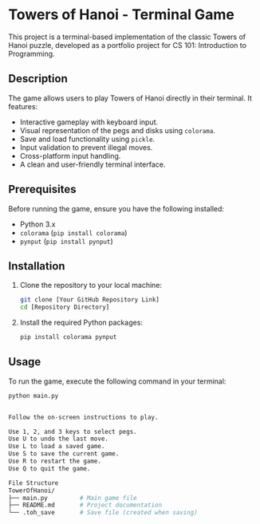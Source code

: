 # Towers of Hanoi - Terminal Game

This project is a terminal-based implementation of the classic Towers of Hanoi puzzle, developed as a portfolio project for CS 101: Introduction to Programming.

## Description

The game allows users to play Towers of Hanoi directly in their terminal. It features:

* Interactive gameplay with keyboard input.
* Visual representation of the pegs and disks using `colorama`.
* Save and load functionality using `pickle`.
* Input validation to prevent illegal moves.
* Cross-platform input handling.
* A clean and user-friendly terminal interface.

## Prerequisites

Before running the game, ensure you have the following installed:

* Python 3.x
* `colorama` (`pip install colorama`)
* `pynput` (`pip install pynput`)

## Installation

1.  Clone the repository to your local machine:

    ```bash
    git clone [Your GitHub Repository Link]
    cd [Repository Directory]
    ```

2.  Install the required Python packages:

    ```bash
    pip install colorama pynput
    ```

## Usage

To run the game, execute the following command in your terminal:

```bash
python main.py


Follow the on-screen instructions to play.

Use 1, 2, and 3 keys to select pegs.
Use U to undo the last move.
Use L to load a saved game.
Use S to save the current game.
Use R to restart the game.
Use Q to quit the game.

File Structure
TowerOfHanoi/
├── main.py         # Main game file
├── README.md       # Project documentation
└── .toh_save       # Save file (created when saving)

